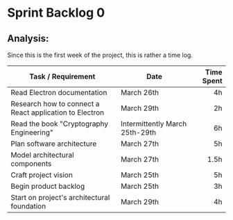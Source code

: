 # Sprint Backlog 0
## Analysis:
Since this is the first week of the project, this is rather a time log.


| Task / Requirement       | Date           | Time Spent  |
| ------------- |-------------| -----:|
| Read Electron documentation | March 26th | 4h |
| Research how to connect a React application to Electron | March 29th      |   2h |
| Read the book "Cryptography Engineering" | Intermittently March 25th-29th |6h|
| Plan software architecture | March 27th | 5h |
|Model architectural components| March 27th | 1.5h|
| Craft project vision | March 25th | 5h |
| Begin product backlog | March 25th | 3h |
| Start on project's architectural foundation | March 29th | 4h